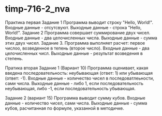 # timp-716-2_nva
Практика первая
Задание 1
Программа выводит строку "Hello, World!".
Входные данные - отсутсвуют.
Выходные данные - строка "Hello, World!". 
Задание 2
Программа совершает суммирование двух чисел.
Входные данные - два целочисленных числа.
Выходные данные - сумма этих двух чисел.
Задание 3.
Программа выполняет расчет: первое числоо, возведенное в тепень (второе число).
Входные данные - два целочисленных числ.
Выходные данные - результат возведения в степень.

Пратика вторая
Задание 1
(Вариант 10)
Программа оценивает, какая введена последовательность: неубывающая (ответ: 1) или убывающая (ответ: -1).
Входные данные - количество чисел в последоватлеьности, сами числа.
Выходные данные - либо 1, если последовательность неубывающая, либо -1, если последовательность убывающая.

Задание 2
(вариант 15)
Программа выводит сумму кубов.
Входные данные - количество чисел, сами числа.
Выходные данные - сумма кубов, расчитанная по формуле, указанной в методичке.